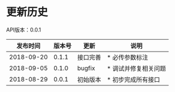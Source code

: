 # 更新历史 #
API版本：0.0.1

|发布时间|版本号|更新|说明|
|---|---|---|---|
|2018-09-20|0.1.1|接口完善|* 必传参数标注|
|2018-09-05|0.1.0|bugfix|* 调试并修复相关问题|
|2018-08-29|0.0.1|初始版本|* 初步完成所有接口|